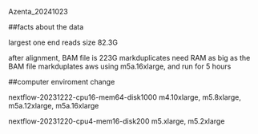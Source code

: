 Azenta_20241023

##facts about the data

largest one end reads size 82.3G

after alignment,  BAM file is 223G
markduplicates need RAM as big as the BAM file
markduplates aws using m5a.16xlarge, and run for 5 hours


##computer enviroment change

nextflow-20231222-cpu16-mem64-disk1000 
m4.10xlarge, m5.8xlarge, m5a.12xlarge, m5a.16xlarge

nextflow-20231220-cpu4-mem16-disk200
m5.xlarge, m5.2xlarge
